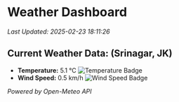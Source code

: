 
# Weather Dashboard

_Last Updated: 2025-02-23 18:11:26_

## Current Weather Data: (Srinagar, JK)
- **Temperature:** 5.1 °C ![Temperature Badge](https://img.shields.io/badge/Temperature-Low%20Temp-blue)
- **Wind Speed:** 0.5 km/h ![Wind Speed Badge](https://img.shields.io/badge/Wind%20Speed-Light%20Wind-blue)

*Powered by Open-Meteo API*
